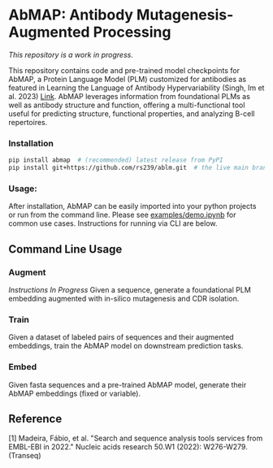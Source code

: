 # AbMAP: Antibody Mutagenesis-Augmented Processing
*This repository is a work in progress.*

This repository contains code and pre-trained model checkpoints for AbMAP, a Protein Language Model (PLM) customized for antibodies as featured in Learning the Language of Antibody Hypervariability (Singh, Im et al. 2023) [Link](https://www.biorxiv.org/content/10.1101/2023.04.26.538476v1). AbMAP leverages information from foundational PLMs as well as antibody structure and function, offering a multi-functional tool useful for predicting structure, functional properties, and analyzing B-cell repertoires.

### Installation
```bash
pip install abmap  # (recommended) latest release from PyPI 
pip install git+https://github.com/rs239/ablm.git  # the live main branch
```

### Usage:
After installation, AbMAP can be easily imported into your python projects or run from the command line. Please see [examples/demo.ipynb](examples/demo.ipynb/) for common use cases. Instructions for running via CLI are below.

## Command Line Usage
### Augment
*Instructions In Progress*
Given a sequence, generate a foundational PLM embedding augmented with in-silico mutagenesis and CDR isolation.
### Train
Given a dataset of labeled pairs of sequences and their augmented embeddings, train the AbMAP model on downstream prediction tasks.
### Embed
Given fasta sequences and a pre-trained AbMAP model, generate their AbMAP embeddings (fixed or variable).

## Reference
<a id="1">[1]</a>
Madeira, Fábio, et al. "Search and sequence analysis tools services from EMBL-EBI in 2022." Nucleic acids research 50.W1 (2022): W276-W279. (Transeq)
